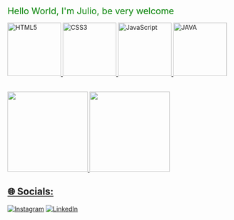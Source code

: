 <span style="color: green; font-size: 20px;">Hello World, I'm Julio, be very welcome</span>

<table>
   <a href="https://github.com/Julio25ED">

 <img src="https://img.icons8.com/color/2x/html-5.png" width="120" alt="HTML5">
  
  <img src="https://img.icons8.com/color/2x/css3.png" width="120" alt="CSS3">
  
   <img src="https://img.icons8.com/nolan/2x/javascript.png" width="120" alt="JavaScript">

   <img src = "https://img.icons8.com/?size=100&id=Pd2x9GWu9ovX&format=png&color=000000" width="120" alt="JAVA">
   
</table>
<div>
 <a href="https://github.com/"julio25ed>
 <img height="180em" src="https://github-readme-stats.vercel.app/api?username=julio25ed&show_icons=true&theme=dark&include_all_commits=true&count_private=true"/>
 <img height="180em" src="https://github-readme-stats.vercel.app/api/top-langs/?username=julio25ed&layout=compact&langs_count=7&theme=dark"/>
</div>

## 🌐 Socials:
[![Instagram](https://img.shields.io/badge/Instagram-%23E4405F.svg?logo=Instagram&logoColor=white)](https://instagram.com/Jdesz_) [![LinkedIn](https://img.shields.io/badge/LinkedIn-%230077B5.svg?logo=linkedin&logoColor=white)](https://linkedin.com/in/juliodev25) 




